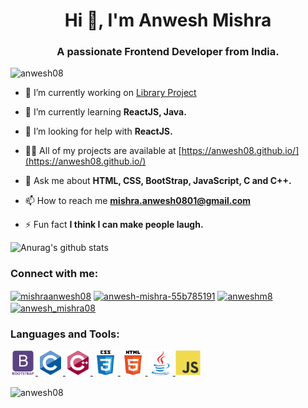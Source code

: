 <h1 align="center">Hi 👋, I'm Anwesh Mishra</h1>
<h3 align="center">A passionate Frontend Developer from India.</h3>

<p align="left"> <img src="https://komarev.com/ghpvc/?username=anwesh08&label=Profile%20views&color=0e75b6&style=flat" alt="anwesh08" /> </p>

- 🔭 I’m currently working on [Library Project](https://anwesh08.github.io/Library/)

- 🌱 I’m currently learning **ReactJS, Java.**

- 🤝 I’m looking for help with **ReactJS.**

- 👨‍💻 All of my projects are available at [https://anwesh08.github.io/](https://anwesh08.github.io/)

- 💬 Ask me about **HTML, CSS, BootStrap, JavaScript, C and C++.**

- 📫 How to reach me **mishra.anwesh0801@gmail.com**

- ⚡ Fun fact **I think I can make people laugh.**


![Anurag's github stats](https://github-readme-stats.vercel.app/api?username=anwesh08&show_icons=true&theme=radical)

<h3 align="left">Connect with me:</h3>
<p align="left">
<a href="https://twitter.com/mishraanwesh08" target="blank"><img align="center" src="https://raw.githubusercontent.com/rahuldkjain/github-profile-readme-generator/master/src/images/icons/Social/twitter.svg" alt="mishraanwesh08" height="30" width="40" /></a>
<a href="https://linkedin.com/in/anwesh-mishra-55b785191" target="blank"><img align="center" src="https://raw.githubusercontent.com/rahuldkjain/github-profile-readme-generator/master/src/images/icons/Social/linked-in-alt.svg" alt="anwesh-mishra-55b785191" height="30" width="40" /></a>
<a href="https://fb.com/anweshm8" target="blank"><img align="center" src="https://raw.githubusercontent.com/rahuldkjain/github-profile-readme-generator/master/src/images/icons/Social/facebook.svg" alt="anweshm8" height="30" width="40" /></a>
<a href="https://instagram.com/anwesh_mishra08" target="blank"><img align="center" src="https://raw.githubusercontent.com/rahuldkjain/github-profile-readme-generator/master/src/images/icons/Social/instagram.svg" alt="anwesh_mishra08" height="30" width="40" /></a>
</p>

<h3 align="left">Languages and Tools:</h3>
<p align="left"> <a href="https://getbootstrap.com" target="_blank"> <img src="https://raw.githubusercontent.com/devicons/devicon/master/icons/bootstrap/bootstrap-plain-wordmark.svg" alt="bootstrap" width="40" height="40"/> </a> <a href="https://www.cprogramming.com/" target="_blank"> <img src="https://raw.githubusercontent.com/devicons/devicon/master/icons/c/c-original.svg" alt="c" width="40" height="40"/> </a> <a href="https://www.w3schools.com/cpp/" target="_blank"> <img src="https://raw.githubusercontent.com/devicons/devicon/master/icons/cplusplus/cplusplus-original.svg" alt="cplusplus" width="40" height="40"/> </a> <a href="https://www.w3schools.com/css/" target="_blank"> <img src="https://raw.githubusercontent.com/devicons/devicon/master/icons/css3/css3-original-wordmark.svg" alt="css3" width="40" height="40"/> </a> <a href="https://www.w3.org/html/" target="_blank"> <img src="https://raw.githubusercontent.com/devicons/devicon/master/icons/html5/html5-original-wordmark.svg" alt="html5" width="40" height="40"/> </a> <a href="https://www.java.com" target="_blank"> <img src="https://raw.githubusercontent.com/devicons/devicon/master/icons/java/java-original.svg" alt="java" width="40" height="40"/> </a> <a href="https://developer.mozilla.org/en-US/docs/Web/JavaScript" target="_blank"> <img src="https://raw.githubusercontent.com/devicons/devicon/master/icons/javascript/javascript-original.svg" alt="javascript" width="40" height="40"/> </a> </p>

<p><img align="center" src="https://github-readme-stats.vercel.app/api/top-langs?username=anwesh08&show_icons=true&locale=en&layout=compact" alt="anwesh08" /></p>
